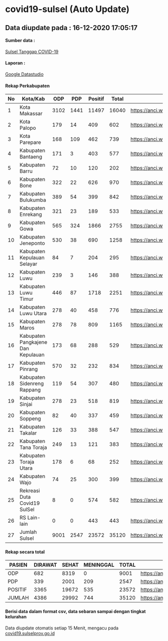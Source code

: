 
# covid19-sulsel (Auto Update)

## Data diupdate pada : 16-12-2020 17:05:17

#### Sumber data :
[Sulsel Tanggap COVID-19](https://covid19.sulselprov.go.id)

#### Laporan :
[Google Datastudio](https://datastudio.google.com/s/jythWGc1j4w)

#### Rekap Perkabupaten 
|No|Kota/Kab|ODP|PDP|Positif|Total|Link|
| --- | --- | --- | --- | --- | --- | --- |
|1|Kota Makassar|3102|1441|11497|16040|https://anci.web.id/cor/kota_makassar|
|2|Kota Palopo|179|14|409|602|https://anci.web.id/cor/kota_palopo|
|3|Kota Parepare|168|109|462|739|https://anci.web.id/cor/kota_parepare|
|4|Kabupaten Bantaeng|171|3|403|577|https://anci.web.id/cor/kabupaten_bantaeng|
|5|Kabupaten Barru|72|10|120|202|https://anci.web.id/cor/kabupaten_barru|
|6|Kabupaten Bone|322|22|626|970|https://anci.web.id/cor/kabupaten_bone|
|7|Kabupaten Bulukumba|389|54|399|842|https://anci.web.id/cor/kabupaten_bulukumba|
|8|Kabupaten Enrekang|321|23|189|533|https://anci.web.id/cor/kabupaten_enrekang|
|9|Kabupaten Gowa|565|324|1866|2755|https://anci.web.id/cor/kabupaten_gowa|
|10|Kabupaten Jeneponto|530|38|690|1258|https://anci.web.id/cor/kabupaten_jeneponto|
|11|Kabupaten Kepulauan Selayar|84|7|204|295|https://anci.web.id/cor/kabupaten_kepulauan_selayar|
|12|Kabupaten Luwu|239|3|146|388|https://anci.web.id/cor/kabupaten_luwu|
|13|Kabupaten Luwu Timur|446|87|1718|2251|https://anci.web.id/cor/kabupaten_luwu_timur|
|14|Kabupaten Luwu Utara|278|40|458|776|https://anci.web.id/cor/kabupaten_luwu_utara|
|15|Kabupaten Maros|278|78|809|1165|https://anci.web.id/cor/kabupaten_maros|
|16|Kabupaten Pangkajene Dan Kepulauan|173|68|288|529|https://anci.web.id/cor/kabupaten_pangkajene_dan_kepulauan|
|17|Kabupaten Pinrang|570|32|232|834|https://anci.web.id/cor/kabupaten_pinrang|
|18|Kabupaten Sidenreng Rappang|119|54|307|480|https://anci.web.id/cor/kabupaten_sidenreng_rappang|
|19|Kabupaten Sinjai|278|23|518|819|https://anci.web.id/cor/kabupaten_sinjai|
|20|Kabupaten Soppeng|82|40|337|459|https://anci.web.id/cor/kabupaten_soppeng|
|21|Kabupaten Takalar|126|33|388|547|https://anci.web.id/cor/kabupaten_takalar|
|22|Kabupaten Tana Toraja|249|13|121|383|https://anci.web.id/cor/kabupaten_tana_toraja|
|23|Kabupaten Toraja Utara|178|6|68|252|https://anci.web.id/cor/kabupaten_toraja_utara|
|24|Kabupaten Wajo|74|25|300|399|https://anci.web.id/cor/kabupaten_wajo|
|25|Rekreasi Duta Covid19 SulSel|8|0|574|582|https://anci.web.id/cor/rekreasi_duta_covid19_sulsel|
|26|RS Lain-lain|0|0|443|443|https://anci.web.id/cor/rs_lain-lain|
|27|Jumlah Sulsel|9001|2547|23572|35120|https://anci.web.id/cor/jumlah_sulsel|

#### Rekap secara total

| PASIEN | DIRAWAT | SEHAT | MENINGGAL | TOTAL | LINK |
| ---- | -------- | ---- | ---- |  ---- | ---- |
| ODP | 682 | 8319 | 0 | 9001 | https://anci.web.id/cor/odp_detail.html |
| PDP | 339 | 2001 | 209 | 2547 | https://anci.web.id/cor/pdp_detail.html |
| POSITIF | 3365 | 19672 | 535 | 23572 | https://anci.web.id/cor/positif_detail.html |
| JUMLAH | 4386 | 29992 | 744 | 35120 | https://anci.web.id/cor/jumlah_sulsel/ |

 
#### Berisi data dalam format csv, data sebaran sampai dengan tingkat kelurahan

Data diupdate otomatis setiap 15 Menit, mengacu pada [covid19.sulselprov.go.id](https://covid19.sulselprov.go.id)

